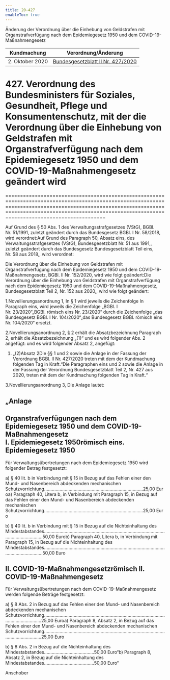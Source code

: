 ```yaml
---
title: 20-427
enableToc: true
---
```


Änderung der Verordnung über die Einhebung von Geldstrafen mit Organstrafverfügung nach dem Epidemiegesetz 1950 und dem COVID-19-Maßnahmengesetz

| Kundmachung   | Verordnung/Änderung |
|:-------------:|:----------------:|
| 2. Oktober 2020 | [Bundesgesetzblatt II Nr. 427/2020](https://www.ris.bka.gv.at/eli/bgbl/II/2020/427) |

# 427\. Verordnung des Bundesministers für Soziales, Gesundheit, Pflege und Konsumentenschutz, mit der die Verordnung über die Einhebung von Geldstrafen mit Organstrafverfügung nach dem Epidemiegesetz 1950 und dem COVID-19-Maßnahmengesetz geändert wird
==========================================================================================================================================================================================================================================================

Auf Grund des § 50 Abs. 1 des Verwaltungsstrafgesetzes (VStG), BGBl. Nr. 51/1991, zuletzt geändert durch das Bundesgesetz BGBl. I Nr. 58/2018, wird verordnet:Auf Grund des Paragraph 50, Absatz eins, des Verwaltungsstrafgesetzes (VStG), Bundesgesetzblatt Nr. 51 aus 1991,, zuletzt geändert durch das Bundesgesetz Bundesgesetzblatt Teil eins, Nr. 58 aus 2018,, wird verordnet:

Die Verordnung über die Einhebung von Geldstrafen mit Organstrafverfügung nach dem Epidemiegesetz 1950 und dem COVID-19-Maßnahmengesetz, BGBl. II Nr. 152/2020, wird wie folgt geändert:Die Verordnung über die Einhebung von Geldstrafen mit Organstrafverfügung nach dem Epidemiegesetz 1950 und dem COVID-19-Maßnahmengesetz, Bundesgesetzblatt Teil 2, Nr. 152 aus 2020,, wird wie folgt geändert:

1.Novellierungsanordnung 1, In § 1 wird jeweils die Zeichenfolge In Paragraph eins, wird jeweils die Zeichenfolge „BGBl. I Nr. 23/2020“„BGBl. römisch eins Nr. 23/2020“ durch die Zeichenfolge „das Bundesgesetz BGBl. I Nr. 104/2020“„das Bundesgesetz BGBl. römisch eins Nr. 104/2020“ ersetzt.

2.Novellierungsanordnung 2, § 2 erhält die Absatzbezeichnung Paragraph 2, erhält die Absatzbezeichnung „(1)“ und es wird folgender Abs. 2 angefügt: und es wird folgender Absatz 2, angefügt:

1.  „(2)Absatz 2Die §§ 1 und 2 sowie die Anlage in der Fassung der Verordnung BGBl. II Nr. 427/2020 treten mit dem der Kundmachung folgenden Tag in Kraft.“Die Paragraphen eins und 2 sowie die Anlage in der Fassung der Verordnung Bundesgesetzblatt Teil 2, Nr. 427 aus 2020, treten mit dem der Kundmachung folgenden Tag in Kraft.“
    

3.Novellierungsanordnung 3, Die Anlage lautet:

„Anlage
-------

Organstrafverfügungen nach dem Epidemiegesetz 1950 und dem COVID-19-Maßnahmengesetz  
I. Epidemiegesetz 1950römisch eins. Epidemiegesetz 1950
---------------------------------------------------------------------------------------------------------------------------------------------

Für Verwaltungsübertretungen nach dem Epidemiegesetz 1950 wird folgender Betrag festgesetzt:

a) § 40 lit. b in Verbindung mit § 15 in Bezug auf das Fehlen einer den Mund- und Nasenbereich abdeckenden mechanischen Schutzvorrichtung.............................................................................25,00 Euroa) Paragraph 40, Litera b, in Verbindung mit Paragraph 15, in Bezug auf das Fehlen einer den Mund- und Nasenbereich abdeckenden mechanischen Schutzvorrichtung.............................................................................25,00 Euro

b) § 40 lit. b in Verbindung mit § 15 in Bezug auf die Nichteinhaltung des Mindestabstandes...........................................................................................................................50,00 Eurob) Paragraph 40, Litera b, in Verbindung mit Paragraph 15, in Bezug auf die Nichteinhaltung des Mindestabstandes...........................................................................................................................50,00 Euro

II. COVID-19-Maßnahmengesetzrömisch II. COVID-19-Maßnahmengesetz
----------------------------------------------------------------

Für Verwaltungsübertretungen nach dem COVID-19-Maßnahmengesetz werden folgende Beträge festgesetzt:

a) § 8 Abs. 2 in Bezug auf das Fehlen einer den Mund- und Nasenbereich abdeckenden mechanischen Schutzvorrichtung..........................................................................................................................25,00 Euroa) Paragraph 8, Absatz 2, in Bezug auf das Fehlen einer den Mund- und Nasenbereich abdeckenden mechanischen Schutzvorrichtung..........................................................................................................................25,00 Euro

b) § 8 Abs. 2 in Bezug auf die Nichteinhaltung des Mindestabstandes.......................................50,00 Euro“b) Paragraph 8, Absatz 2, in Bezug auf die Nichteinhaltung des Mindestabstandes.......................................50,00 Euro“

Anschober